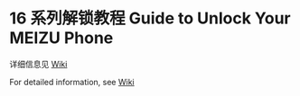 # 16 系列解锁教程 Guide to Unlock Your MEIZU Phone

详细信息见 [Wiki](https://github.com/sukanka/MEIZU16S_unlock_tutorial/wiki)

For detailed information, see [Wiki](https://github.com/sukanka/MEIZU16S_unlock_tutorial/wiki)
